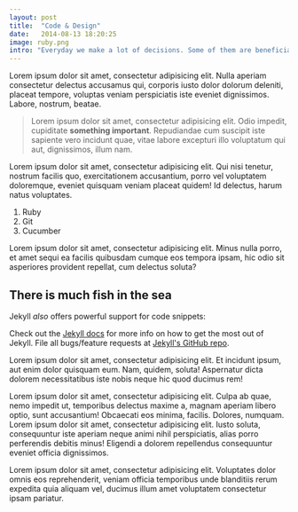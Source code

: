 ```yaml
---
layout: post
title:  "Code & Design"
date:   2014-08-13 18:20:25
image: ruby.png
intro: "Everyday we make a lot of decisions. Some of them are beneficial but some are malicious. However, if you'd know about what decisions are which, whether you correct your decision-making process?"
---
```


Lorem ipsum dolor sit amet, consectetur adipisicing elit. Nulla aperiam consectetur delectus accusamus qui, corporis iusto dolor dolorum deleniti, placeat tempore, voluptas veniam perspiciatis iste eveniet dignissimos. Labore, nostrum, beatae.

> Lorem ipsum dolor sit amet, consectetur adipisicing elit. Odio impedit, cupiditate __something important__. Repudiandae cum suscipit iste sapiente vero incidunt quae, vitae labore excepturi illo voluptatum qui aut, dignissimos, illum nam.

Lorem ipsum dolor sit amet, consectetur adipisicing elit. Qui nisi tenetur, nostrum facilis quo, exercitationem accusantium, porro vel voluptatem doloremque, eveniet quisquam veniam placeat quidem! Id delectus, harum natus voluptates.

1. Ruby
2. Git
3. Cucumber

Lorem ipsum dolor sit amet, consectetur adipisicing elit. Minus nulla porro, et amet sequi ea facilis quibusdam cumque eos tempora ipsam, hic odio sit asperiores provident repellat, cum delectus soluta?

## There is much fish in the sea

Jekyll _also_ offers powerful support for code snippets:

Check out the [Jekyll docs][jekyll] for more info on how to get the most out of Jekyll. File all bugs/feature requests at [Jekyll's GitHub repo][jekyll-gh].

Lorem ipsum dolor sit amet, consectetur adipisicing elit. Et incidunt ipsum, aut enim dolor quisquam eum. Nam, quidem, soluta! Aspernatur dicta dolorem necessitatibus iste nobis neque hic quod ducimus rem!

Lorem ipsum dolor sit amet, consectetur adipisicing elit. Culpa ab quae, nemo impedit ut, temporibus delectus maxime a, magnam aperiam libero optio, sunt accusantium! Obcaecati eos minima, facilis. Dolores, numquam. Lorem ipsum dolor sit amet, consectetur adipisicing elit. Iusto soluta, consequuntur iste aperiam neque animi nihil perspiciatis, alias porro perferendis debitis minus! Eligendi a dolorem repellendus consequuntur eveniet officia dignissimos.

Lorem ipsum dolor sit amet, consectetur adipisicing elit. Voluptates dolor omnis eos reprehenderit, veniam officia temporibus unde blanditiis rerum expedita quia aliquam vel, ducimus illum amet voluptatem consectetur ipsam pariatur.

[jekyll-gh]: https://github.com/mojombo/jekyll
[jekyll]:    http://jekyllrb.com
